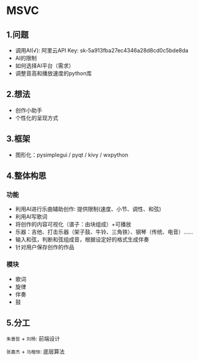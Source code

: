 # MSVC

## 1.问题

* 调用AI(√):	阿里云API Key: sk-5a913fba27ec4346a28d8cd0c5bde8da
* AI的限制
* 如何选择AI平台（需求）
* 调整音高和播放速度的python库

## 2.想法

* 创作小助手
* 个性化的呈现方式

## 3.框架

* 图形化：pysimplegui / pyqt / kivy / wxpython

## 4.整体构思

### 功能

* 利用AI进行乐曲辅助创作: 提供限制(速度、小节、调性、和弦)
* 利用AI写歌词
* 将创作的内容可视化（谱子：由块组成）+可播放
* 乐器：吉他、打击乐器（架子鼓、牛铃、三角铁）、钢琴（传统、电音）……
* 输入和弦，判断和弦组成音，根据设定好的格式生成伴奏
* 针对用户保存创作的作品

### 模块

* 歌词
* 旋律
* 伴奏
* 鼓

## 5.分工

`朱善哲` + `刘杨`: 前端设计

`张嘉杰` + `马楷恒`: 底层算法 



